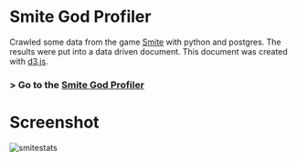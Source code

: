 Smite God Profiler
==========

Crawled some data from the game [Smite](https://account.hirezstudios.com/smitegame/default.aspx?ok=) with python and postgres. The results were put into a data driven document. This document was created with [d3.js](https://d3js.org/).


### > Go to the [Smite God Profiler](https://aahammer.github.io/smitestats.app/)

Screenshot
==========
![smitestats](https://media.giphy.com/media/583Q0BUBtxCSYYR5NT/giphy.gif)
